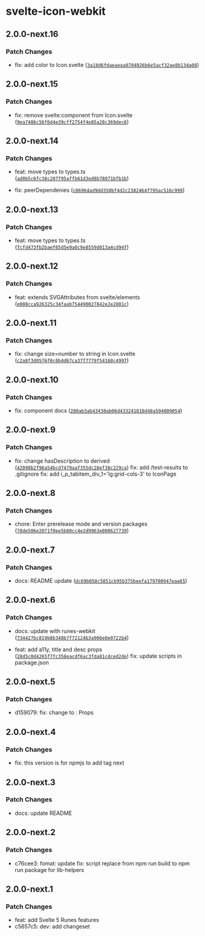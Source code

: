 # svelte-icon-webkit

## 2.0.0-next.16

### Patch Changes

- fix: add color to Icon.svelte ([`3a18d6fdaeaeaa0704926b6e5acf32ae8b134a08`](https://github.com/shinokada/svelte-awesome-icons/commit/3a18d6fdaeaeaa0704926b6e5acf32ae8b134a08))

## 2.0.0-next.15

### Patch Changes

- fix: remove svelte:component from Icon.svelte ([`9ea7486c56f6d4e39cff2754f4e85a28c369dec6`](https://github.com/shinokada/svelte-awesome-icons/commit/9ea7486c56f6d4e39cff2754f4e85a28c369dec6))

## 2.0.0-next.14

### Patch Changes

- feat: move types to types.ts ([`ad0b5c6fc38c207f95affb61d3ed8b78071bfb1b`](https://github.com/shinokada/svelte-awesome-icons/commit/ad0b5c6fc38c207f95affb61d3ed8b78071bfb1b))

- fix: peerDependenies ([`c06964ad9dd350bf4d2c2382464f795ac516c999`](https://github.com/shinokada/svelte-awesome-icons/commit/c06964ad9dd350bf4d2c2382464f795ac516c999))

## 2.0.0-next.13

### Patch Changes

- feat: move types to types.ts ([`fcfd473fb2baef65d5e9a0c9e8559d013a4cd94f`](https://github.com/shinokada/svelte-awesome-icons/commit/fcfd473fb2baef65d5e9a0c9e8559d013a4cd94f))

## 2.0.0-next.12

### Patch Changes

- feat: extends SVGAttributes from svelte/elements ([`e008cca926325c34faab754490027842e2e2801c`](https://github.com/shinokada/svelte-awesome-icons/commit/e008cca926325c34faab754490027842e2e2801c))

## 2.0.0-next.11

### Patch Changes

- fix: change size=number to string in Icon.svelte ([`c2a8f3d0576f0c0b4d67ca37f7779f54168c4997`](https://github.com/shinokada/svelte-awesome-icons/commit/c2a8f3d0576f0c0b4d67ca37f7779f54168c4997))

## 2.0.0-next.10

### Patch Changes

- fix: component docs ([`280ab3ab43430ab06d433241818d48a594809054`](https://github.com/shinokada/svelte-awesome-icons/commit/280ab3ab43430ab06d433241818d48a594809054))

## 2.0.0-next.9

### Patch Changes

- fix: change hasDescription to derived ([`42098b2f96a54bcd7479aaf355dc28ef38c229ca`](https://github.com/shinokada/svelte-awesome-icons/commit/42098b2f96a54bcd7479aaf355dc28ef38c229ca))
  fix: add /test-results to .gitignore
  fix: add i_p_tabitem_div_1='lg:grid-cols-3' to IconPage

## 2.0.0-next.8

### Patch Changes

- chore: Enter prerelease mode and version packages ([`78de506e2071f0ee5b00cc4e2d9963e000627739`](https://github.com/shinokada/svelte-awesome-icons/commit/78de506e2071f0ee5b00cc4e2d9963e000627739))

## 2.0.0-next.7

### Patch Changes

- docs: README update ([`dc69b058c5851cb95b375beefa179700947eaa65`](https://github.com/shinokada/svelte-awesome-icons/commit/dc69b058c5851cb95b375beefa179700947eaa65))

## 2.0.0-next.6

### Patch Changes

- docs: update with runes-webkit ([`734427bc819b8b348b7f72124b3a906e0e0722b4`](https://github.com/shinokada/svelte-awesome-icons/commit/734427bc819b8b348b7f72124b3a906e0e0722b4))

- feat: add a11y, title and desc props ([`28d5c0d4265f7fc358eacdf6ac3fda81cdced2de`](https://github.com/shinokada/svelte-awesome-icons/commit/28d5c0d4265f7fc358eacdf6ac3fda81cdced2de))
  fix: update scripts in package.json

## 2.0.0-next.5

### Patch Changes

- d159079: fix: change <Props> to : Props

## 2.0.0-next.4

### Patch Changes

- fix: this version is for npmjs to add tag next

## 2.0.0-next.3

### Patch Changes

- docs: update README

## 2.0.0-next.2

### Patch Changes

- c76cee3: fomat: update
  fix: script replace from npm run build to npm run package for lib-helpers

## 2.0.0-next.1

### Patch Changes

- feat: add Svelte 5 Runes features
- c5657c5: dev: add changeset
